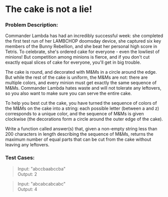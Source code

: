# The cake is not a lie!

### Problem Description:
Commander Lambda has had an incredibly successful week: she completed the first test run of her LAMBCHOP doomsday device, she captured six key members
of the Bunny Rebellion, and she beat her personal high score in Tetris. To celebrate, she's ordered cake for everyone - even the lowliest of
minions! But competition among minions is fierce, and if you don't cut exactly equal slices of cake for everyone, you'll get in big trouble.

The cake is round, and decorated with M&Ms in a circle around the edge. But while the rest of the cake is uniform, the M&Ms are not: there are
multiple colors, and every minion must get exactly the same sequence of M&Ms. Commander Lambda hates waste and will not tolerate any leftovers, so
you also want to make sure you can serve the entire cake.

To help you best cut the cake, you have turned the sequence of colors of the M&Ms on the cake into a string: each possible letter (between a and z)
corresponds to a unique color, and the sequence of M&Ms is given clockwise (the decorations form a circle around the outer edge of the cake).

Write a function called answer(s) that, given a non-empty string less than 200 characters in length describing the sequence of M&Ms, returns the
maximum number of equal parts that can be cut from the cake without leaving any leftovers.

### Test Cases:
>Input: "abccbaabccba"\
>Output: 2

>Input: "abcabcabcabc"\
>Output: 4
